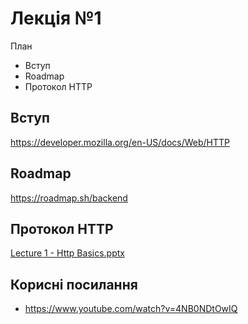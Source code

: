 # Лекція №1

План

- Вступ
- Roadmap
- Протокол HTTP

## Вступ
https://developer.mozilla.org/en-US/docs/Web/HTTP

## Roadmap

https://roadmap.sh/backend

## Протокол HTTP

[Lecture 1 - Http Basics.pptx](..%2Fpresentations%2FLecture%201%20-%20Http%20Basics.pptx)

## Корисні посилання

- https://www.youtube.com/watch?v=4NB0NDtOwIQ
